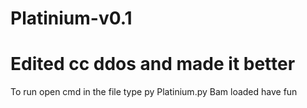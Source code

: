 # Platinium-v0.1
Edited cc ddos and made it better 
================================
To run open cmd in the file
type py Platinium.py
Bam loaded have fun
